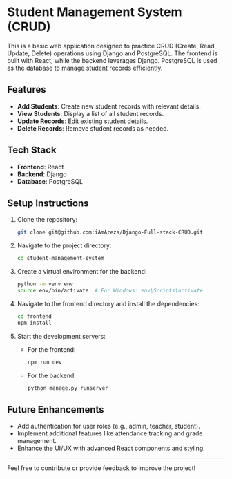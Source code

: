 # Student Management System (CRUD)

This is a basic web application designed to practice CRUD (Create, Read, Update, Delete) operations using Django and PostgreSQL. The frontend is built with React, while the backend leverages Django. PostgreSQL is used as the database to manage student records efficiently.

## Features
- **Add Students**: Create new student records with relevant details.
- **View Students**: Display a list of all student records.
- **Update Records**: Edit existing student details.
- **Delete Records**: Remove student records as needed.

## Tech Stack
- **Frontend**: React
- **Backend**: Django
- **Database**: PostgreSQL

## Setup Instructions
1. Clone the repository:
   ```bash
   git clone git@github.com:iAmAreza/Django-Full-stack-CRUD.git
   ```

2. Navigate to the project directory:
   ```bash
   cd student-management-system
   ```

3. Create a virtual environment for the backend:
   ```bash
   python -m venv env
   source env/bin/activate  # For Windows: env\Scripts\activate
   ```


5. Navigate to the frontend directory and install the dependencies:
   ```bash
   cd frontend
   npm install
   ```

6. Start the development servers:
   - For the frontend:
     ```bash
     npm run dev
     ```
   - For the backend:
     ```bash
     python manage.py runserver
     ```

## Future Enhancements
- Add authentication for user roles (e.g., admin, teacher, student).
- Implement additional features like attendance tracking and grade management.
- Enhance the UI/UX with advanced React components and styling.

---

Feel free to contribute or provide feedback to improve the project!
